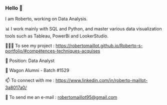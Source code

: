 ### Hello 👋

<!--
**RobertoMaillot/RobertoMaillot** is a ✨ _special_ ✨ repository because its `README.md` (this file) appears on your GitHub profile.

Here are some ideas to get you started:

- 🔭 I’m currently working on ...
- 🌱 I’m currently learning ...
- 👯 I’m looking to collaborate on ...
- 🤔 I’m looking for help with ...
- 💬 Ask me about ...
-  How to reach me: ...
- 😄 Pronouns: ...
-  Fun fact: ...
-->

I am Roberto, working on Data Analysis.

📊 I work mainly with SQL and Python, and master various data visualization tools such as Tableau, PowerBi and LookerStudio.

👨🏾‍🏫 To see my project : https://robertomaillot.github.io/Roberto-s-portfolio/#compétences-techniques-acquises

🔭 Position: Data Analyst

🚂 Wagon Alumni - Batch #1529

📫 To connect with me : https://www.linkedin.com/in/roberto-maillot-3a8017a0/

💬 To send me an e-mail : robertomaillot95@gmail.com
